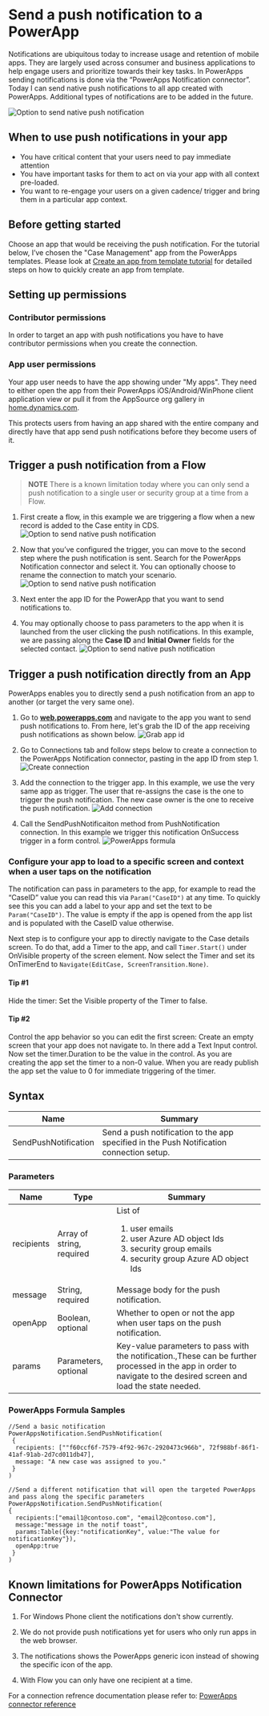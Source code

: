 <properties
	pageTitle="Add notifications | Microsoft PowerApps"
	description="Sends native push notifications to a PowerApp."
	services=""
	suite="powerapps"
	documentationCenter="na"
	authors="jamesol-msft"
	manager="anneta"
	editor=""
	tags=""
	/>

<tags
	ms.service="powerapps"
	ms.devlang="na"
	ms.topic="article"
	ms.tgt_pltfrm="na"
	ms.workload="na"
	ms.date="08/08/2017"
	ms.author="jamesol"/>

# Send a push notification to a PowerApp #
Notifications are ubiquitous today to increase usage and retention of mobile apps. They are largely used across consumer and business applications to help engage users and prioritize towards their key tasks. In PowerApps sending notifications is done via the “PowerApps Notification connector”. Today I can send native push notifications to all app created with PowerApps. Additional types of notifications are to be added in the future.

![Option to send native push notification][1]

## When to use push notifications in your app ##
-	You have critical content that your users need to pay immediate attention
-	You have important tasks for them to act on via your app with all context pre-loaded.
-	You want to re-engage your users on a given cadence/ trigger and bring them in a particular app context.


## Before getting started ##
Choose an app that would be receiving the push notification. For the tutorial below, I’ve chosen the "Case Management" app from the PowerApps templates. Please look at [Create an app from template tutorial](https://powerapps.microsoft.com/tutorials/get-started-test-drive/) for detailed steps on how to quickly create an app from template.

## Setting up permissions ##

### Contributor permissions ###
 In order to target an app with push notifications you have to have contributor permissions when you create the connection.

### App user permissions ###
Your app user needs to have the app showing under "My apps". They need to either open the app from their PowerApps iOS/Android/WinPhone client application view or pull it from the AppSource org gallery in [home.dynamics.com](https://home.dynamics.com/).

This protects users from having an app shared with the entire company and directly have that app send push notifications before they become users of it.


## Trigger a push notification from a Flow ##

> **NOTE**  There is a known limitation today where you can only send a push notification to a single user or security group at a time from a Flow.

1. First create a flow, in this example we are triggering a flow when a new record is added to the Case entity in CDS.
![Option to send native push notification][4]

1. Now that you’ve configured the trigger, you can move to the second step where the push notification is sent. Search for the PowerApps Notification connector and select it. You can optionally choose to rename the connection to match your scenario.
![Option to send native push notification][5]

1. Next enter the app ID for the PowerApp that you want to send notifications to.

1. You may optionally choose to pass parameters to the app when it is launched from the user clicking the push notifications.  In this example, we are passing along the **Case ID** and **Initial Owner** fields for the selected contact.
![Option to send native push notification][6]

## Trigger a push notification directly from an App ##
PowerApps enables you to directly send a push notification from an app to another (or target the very same one).

1. Go to **[web.powerapps.com](https://web.powerapps.com/)** and navigate to the app you want to send push notifications to. From here, let's grab the ID of the app receiving push notifications as shown below.
![Grab app id][8]

1. Go to Connections tab and follow steps below to create a connection to the PowerApps Notification connector, pasting in the app ID from step 1.
![Create connection][9]

1. Add the connection to the trigger app. In this example, we use the very same app as trigger. The user that re-assigns the case is the one to trigger the push notification. The new case owner is the one to receive the push notification.
![Add connection][10]

1. Call the SendPushNotificaiton method from PushNotification connection. In this example we trigger this notification OnSuccess trigger in a form control.
![PowerApps formula][11]


### Configure your app to load to a specific screen and context when a user taps on the notification ##
The notification can pass in parameters to the app, for example to read the “CaseID” value you can read this via ``Param("CaseID")`` at any time. To quickly see this you can add a label to your app and set the text to be ``Param("CaseID")``. The value is empty if the app is opened from the app list and is populated with the CaseID value otherwise.

Next step is to configure your app to directly navigate to the Case details screen.
To do that, add a Timer to the app, and call ``Timer.Start()`` under OnVisible property of the screen element. Now select the Timer and set its OnTimerEnd to ``Navigate(EditCase, ScreenTransition.None)``.
#### Tip #1 ####
 Hide the timer: Set the Visible property of the Timer to false.
#### Tip #2 ####
 Control the app behavior so you can edit the first screen: Create an empty screen that your app does not navigate to. In there add a Text Input control. Now set the timer.Duration to be the value in the control. As you are creating the app set the timer to a non-0 value. When you are ready publish the app set the value to 0 for immediate triggering of the timer.

## Syntax ##

| Name                 | Summary                                                                                  |
|----------------------|------------------------------------------------------------------------------------------|
| SendPushNotification | Send a push notification to the app specified in the Push Notification connection setup. |

### Parameters ###
| Name       | Type                      | Summary                                                                                                                                                             |
|------------|---------------------------|---------------------------------------------------------------------------------------------------------------------------------------------------------------------|
| recipients | Array of string, required | List of <ol> <li>user emails</li> <li>user Azure AD object Ids</li> <li>security group emails</li> <li>security group Azure AD object Ids </li></ol>                |
| message    | String, required          | Message body for the push notification.                                                                                                                             |
| openApp    | Boolean, optional         | Whether to open or not the app when user taps on the push notification.                                                                                             |
| params     | Parameters, optional      | Key-value parameters to pass with the notification.,These can be further processed in the app in order to navigate to the desired screen and load the state needed. |

### PowerApps Formula Samples ###
```
//Send a basic notification
PowerAppsNotification.SendPushNotification(
 {
  recipients: [""f60ccf6f-7579-4f92-967c-2920473c966b", 72f988bf-86f1-41af-91ab-2d7cd011db47],
  message: "A new case was assigned to you."
 }
)

//Send a different notification that will open the targeted PowerApps and pass along the specific parameters
PowerAppsNotification.SendPushNotification(
{
  recipients:["email1@contoso.com", "email2@contoso.com"],
  message:"message in the notif toast",
  params:Table({key:"notificationKey", value:"The value for notificationKey"}),
  openApp:true
 }
)
```

## Known limitations for PowerApps Notification Connector ##
1. For Windows Phone client the notifications don't show currently.

1. We do not provide push notifications yet for users who only run apps in the web browser.

1. The notifications shows the PowerApps generic icon instead of showing the specific icon of the app.

1. With Flow you can only have one recipient at a time.

For a connection refrence documentation please refer to: [PowerApps connector reference](https://docs.microsoft.com/en-us/connectors/powerappsnotification/)



[1]: ./media/add-notifications/pic1-send-notif.jpg
[2]: ./media/add-notifications/pic2-diagramoverview.jpg
[3]: ./media/add-notifications/pic3-select-app-id.jpg
[4]: ./media/add-notifications/pic4-step1-flowupdated.jpg
[5]: ./media/add-notifications/pic5-step2-create-connection.jpg
[6]: ./media/add-notifications/pic6-step3-configure-notif.jpg
[7]: ./media/add-notifications/pic7-case-table.jpg
[8]: ./media/add-notifications/grab-id.png
[9]: ./media/add-notifications/create-connection.png
[10]: ./media/add-notifications/add-connection.png
[11]: ./media/add-notifications/powerapps-function.png
